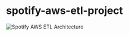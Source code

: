 # spotify-aws-etl-project
![Spotify AWS ETL Architecture]("https://github.com/aritrasarkar99/spotify-aws-etl-project/blob/main/spotify-etl-aws-arch.jpg")
